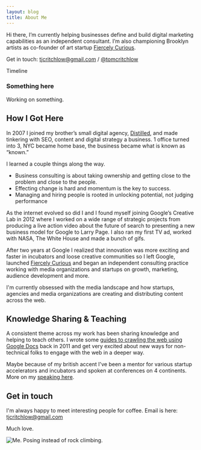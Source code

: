 ```yaml
---
layout: blog
title: About Me
---
```


Hi there, I’m currently helping businesses define and build digital marketing capabilities as an independent consultant. I’m also championing Brooklyn artists as co-founder of art startup [Fiercely Curious](http://www.fiercelycurious.com).

Get in touch: [tjcritchlow@gmail.com](mailto:tjcritchlow@gmail.com) / [@tomcritchlow](http://twitter.com/tomcritchlow) 

<div class="ttu f4 newgreen tracked b pb3">Timeline</div>

<div class="flex">
<div class="w-10 bl b--newgreen h-100">
<i data-feather="circle"></i>
</div>
<div class="">
<h3>Something here</h3>
Working on something.
</div>
</div>


## How I Got Here

In 2007 I joined my brother’s small digital agency, [Distilled](http://www.distilled.net), and made tinkering with SEO, content and digital strategy a business. 1 office turned into 3, NYC became home base, the business became what is known as “known.” 

I learned a couple things along the way. 

- Business consulting is about taking ownership and getting close to the problem and close to the people.
- Effecting change is hard and momentum is the key to success.
- Managing and hiring people is rooted in unlocking potential, not judging performance

As the internet evolved so did I and I found myself joining Google’s Creative Lab in 2012 where I worked on a wide range of strategic projects from producing a live action video about the future of search to presenting a new business model for Google to Larry Page. I also ran my first TV ad, worked with NASA, The White House and made a bunch of gifs.
  
After two years at Google I realized that innovation was more exciting and faster in incubators and loose creative communities so I left Google, launched [Fiercely Curious](http://www.fiercelycurious.com) and began an independent consulting practice working with media organizations and startups on growth, marketing, audience development and more.

I'm currently obsessed with the media landscape and how startups, agencies and media organizations are creating and distributing content across the web.  

## Knowledge Sharing & Teaching

A consistent theme across my work has been sharing knowledge and helping to teach others. I wrote some [guides to crawling the web using Google Docs](https://www.distilled.net/blog/distilled/guide-to-google-docs-importxml/) back in 2011 and get very excited about new ways for non-technical folks to engage with the web in a deeper way.

Maybe because of my british accent I've been a mentor for various startup accelerators and incubators and spoken at conferences on 4 continents. More on my [speaking here](http://tomcritchlow.com/speaking).
 
## Get in touch

I'm always happy to meet interesting people for coffee. Email is here: [tjcritchlow@gmail.com](mailto:tjcritchlow@gmail.com)

Much love.

![Me. Posing instead of rock climbing.](/images/tomsmallnew.JPG)


